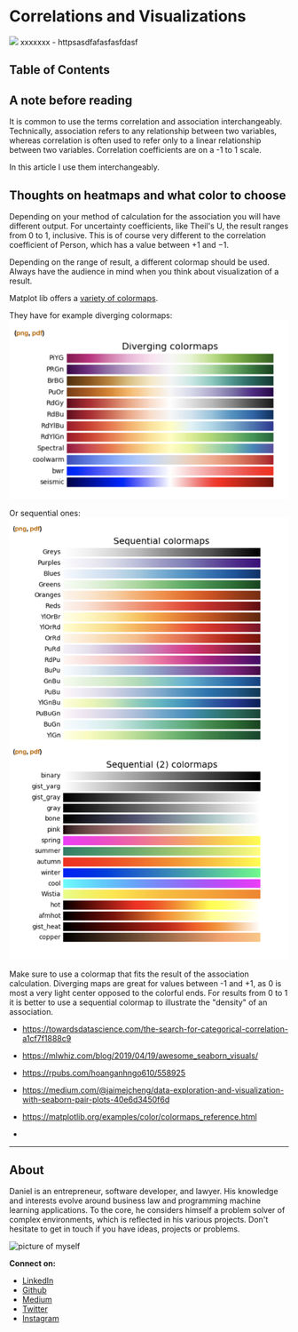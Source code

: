 # Correlations and Visualizations

[<img src="XXXXXXXX">](
httpsasdfafasfasfdasf)
xxxxxxx - httpsasdfafasfasfdasf


## Table of Contents

## A note before reading

It is common to use the terms correlation and association interchangeably. Technically, association refers to any relationship between two variables, whereas correlation is often used to refer only to a linear relationship between two variables. Correlation coefficients are on a -1 to 1 scale.

In this article I use them interchangeably.

## Thoughts on heatmaps and what color to choose

Depending on your method of calculation for the association you will have different output. For uncertainty coefficients, like Theil's U, the result ranges from 0 to 1, inclusive.
This is of course very different to the correlation coefficient of Person, which has a value between +1 and −1.

Depending on the range of result, a different colormap should be used.
Always have the audience in mind when you think about visualization of a result.

Matplot lib offers a [variety of colormaps](https://matplotlib.org/examples/color/colormaps_reference.html).

They have for example diverging colormaps:
![](../assets/correlations_2020-04-09-17-29-04.png)

Or sequential ones:
![](../assets/correlations_2020-04-09-17-30-25.png)

Make sure to use a colormap that fits the result of the association calculation.
Diverging maps are great for values between -1 and +1, as 0 is most a very light center opposed to the colorful ends. For results from 0 to 1 it is better to use a sequential colormap to illustrate the "density" of an association.

- https://towardsdatascience.com/the-search-for-categorical-correlation-a1cf7f1888c9
- https://mlwhiz.com/blog/2019/04/19/awesome_seaborn_visuals/
- https://rpubs.com/hoanganhngo610/558925
- https://medium.com/@jaimejcheng/data-exploration-and-visualization-with-seaborn-pair-plots-40e6d3450f6d

- https://matplotlib.org/examples/color/colormaps_reference.html
-

---

## About

Daniel is an entrepreneur, software developer, and lawyer.
His knowledge and interests evolve around business law and programming machine learning applications.
To the core, he considers himself a problem solver of complex environments, which is reflected in his various projects.
Don't hesitate to get in touch if you have ideas, projects or problems.

![picture of myself](https://avatars2.githubusercontent.com/u/22077628?s=460&v=4)

**Connect on:**
- [LinkedIn](https://www.linkedin.com/in/createdd)
- [Github](https://github.com/Createdd)
- [Medium](https://medium.com/@createdd)
- [Twitter](https://twitter.com/_createdd)
- [Instagram](https://www.instagram.com/create.dd/)


<!-- Written by Daniel Deutsch -->